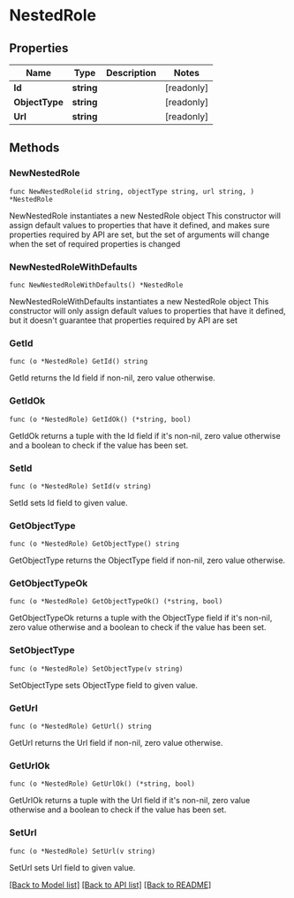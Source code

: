 # NestedRole

## Properties

Name | Type | Description | Notes
------------ | ------------- | ------------- | -------------
**Id** | **string** |  | [readonly] 
**ObjectType** | **string** |  | [readonly] 
**Url** | **string** |  | [readonly] 

## Methods

### NewNestedRole

`func NewNestedRole(id string, objectType string, url string, ) *NestedRole`

NewNestedRole instantiates a new NestedRole object
This constructor will assign default values to properties that have it defined,
and makes sure properties required by API are set, but the set of arguments
will change when the set of required properties is changed

### NewNestedRoleWithDefaults

`func NewNestedRoleWithDefaults() *NestedRole`

NewNestedRoleWithDefaults instantiates a new NestedRole object
This constructor will only assign default values to properties that have it defined,
but it doesn't guarantee that properties required by API are set

### GetId

`func (o *NestedRole) GetId() string`

GetId returns the Id field if non-nil, zero value otherwise.

### GetIdOk

`func (o *NestedRole) GetIdOk() (*string, bool)`

GetIdOk returns a tuple with the Id field if it's non-nil, zero value otherwise
and a boolean to check if the value has been set.

### SetId

`func (o *NestedRole) SetId(v string)`

SetId sets Id field to given value.


### GetObjectType

`func (o *NestedRole) GetObjectType() string`

GetObjectType returns the ObjectType field if non-nil, zero value otherwise.

### GetObjectTypeOk

`func (o *NestedRole) GetObjectTypeOk() (*string, bool)`

GetObjectTypeOk returns a tuple with the ObjectType field if it's non-nil, zero value otherwise
and a boolean to check if the value has been set.

### SetObjectType

`func (o *NestedRole) SetObjectType(v string)`

SetObjectType sets ObjectType field to given value.


### GetUrl

`func (o *NestedRole) GetUrl() string`

GetUrl returns the Url field if non-nil, zero value otherwise.

### GetUrlOk

`func (o *NestedRole) GetUrlOk() (*string, bool)`

GetUrlOk returns a tuple with the Url field if it's non-nil, zero value otherwise
and a boolean to check if the value has been set.

### SetUrl

`func (o *NestedRole) SetUrl(v string)`

SetUrl sets Url field to given value.



[[Back to Model list]](../README.md#documentation-for-models) [[Back to API list]](../README.md#documentation-for-api-endpoints) [[Back to README]](../README.md)


